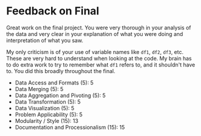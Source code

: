 # Feedback on Final

Great work on the final project. You were very thorough in your analysis of the data and very clear in your explanation of what you were doing and interpretation of what you saw.

My only criticism is of your use of variable names like `df1`, `df2`, `df3`, etc. These are very hard to understand when looking at the code. My brain has to do extra work to try to remember what `df1` refers to, and it shouldn't have to.  You did this broadly throughout the final.

* Data Access and Formats (5): 5
* Data Merging (5): 5
* Data Aggregation and Pivoting (5): 5
* Data Transformation (5): 5
* Data Visualization (5): 5
* Problem Applicability (5): 5
* Modularity / Style (15): 13
* Documentation and Processionalism (15): 15
